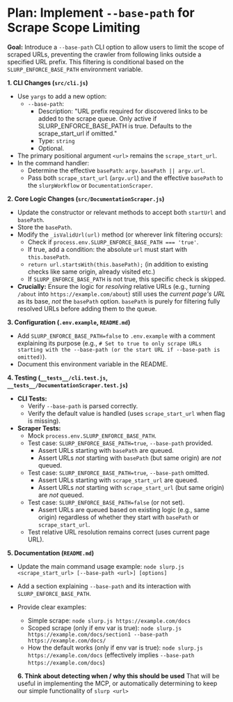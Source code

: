 # Plan: Implement `--base-path` for Scrape Scope Limiting

**Goal:** Introduce a `--base-path` CLI option to allow users to limit the scope of scraped URLs, preventing the crawler from following links outside a specified URL prefix. This filtering is conditional based on the `SLURP_ENFORCE_BASE_PATH` environment variable.

**1. CLI Changes (`src/cli.js`)**

*   Use `yargs` to add a new option:
    *   `--base-path`:
        *   Description: "URL prefix required for discovered links to be added to the scrape queue. Only active if SLURP_ENFORCE_BASE_PATH is true. Defaults to the scrape_start_url if omitted."
        *   Type: `string`
        *   Optional.
*   The primary positional argument `<url>` remains the `scrape_start_url`.
*   In the command handler:
    *   Determine the effective `basePath`: `argv.basePath || argv.url`.
    *   Pass both `scrape_start_url` (`argv.url`) and the effective `basePath` to the `slurpWorkflow` or `DocumentationScraper`.

**2. Core Logic Changes (`src/DocumentationScraper.js`)**

*   Update the constructor or relevant methods to accept both `startUrl` and `basePath`.
*   Store the `basePath`.
*   Modify the `_isValidUrl(url)` method (or wherever link filtering occurs):
    *   Check if `process.env.SLURP_ENFORCE_BASE_PATH === 'true'`.
    *   If true, add a condition: the absolute `url` must start with `this.basePath`.
    *   `return url.startsWith(this.basePath);` (in addition to existing checks like same origin, already visited etc.)
    *   If `SLURP_ENFORCE_BASE_PATH` is not true, this specific check is skipped.
*   **Crucially:** Ensure the logic for *resolving* relative URLs (e.g., turning `/about` into `https://example.com/about`) still uses the *current page's URL* as its base, *not* the `basePath` option. `basePath` is purely for filtering fully resolved URLs before adding them to the queue.

**3. Configuration (`.env.example`, `README.md`)**

*   Add `SLURP_ENFORCE_BASE_PATH=false` to `.env.example` with a comment explaining its purpose (e.g., `# Set to true to only scrape URLs starting with the --base-path (or the start URL if --base-path is omitted)`).
*   Document this environment variable in the README.

**4. Testing (`__tests__/cli.test.js`, `__tests__/DocumentationScraper.test.js`)**

*   **CLI Tests:**
    *   Verify `--base-path` is parsed correctly.
    *   Verify the default value is handled (uses `scrape_start_url` when flag is missing).
*   **Scraper Tests:**
    *   Mock `process.env.SLURP_ENFORCE_BASE_PATH`.
    *   Test case: `SLURP_ENFORCE_BASE_PATH=true`, `--base-path` provided.
        *   Assert URLs starting with `basePath` are queued.
        *   Assert URLs *not* starting with `basePath` (but same origin) are *not* queued.
    *   Test case: `SLURP_ENFORCE_BASE_PATH=true`, `--base-path` omitted.
        *   Assert URLs starting with `scrape_start_url` are queued.
        *   Assert URLs *not* starting with `scrape_start_url` (but same origin) are *not* queued.
    *   Test case: `SLURP_ENFORCE_BASE_PATH=false` (or not set).
        *   Assert URLs are queued based on existing logic (e.g., same origin) regardless of whether they start with `basePath` or `scrape_start_url`.
    *   Test relative URL resolution remains correct (uses current page URL).

**5. Documentation (`README.md`)**

*   Update the main command usage example: `node slurp.js <scrape_start_url> [--base-path <url>] [options]`
*   Add a section explaining `--base-path` and its interaction with `SLURP_ENFORCE_BASE_PATH`.
*   Provide clear examples:
    *   Simple scrape: `node slurp.js https://example.com/docs`
    *   Scoped scrape (only if env var is true): `node slurp.js https://example.com/docs/section1 --base-path https://example.com/docs/`
    *   How the default works (only if env var is true): `node slurp.js https://example.com/docs` (effectively implies `--base-path https://example.com/docs`)

    **6. Think about detecting when / why this should be used**
    That will be useful in implementing the MCP, or automatically determining to keep our simple functionality of `slurp <url>`